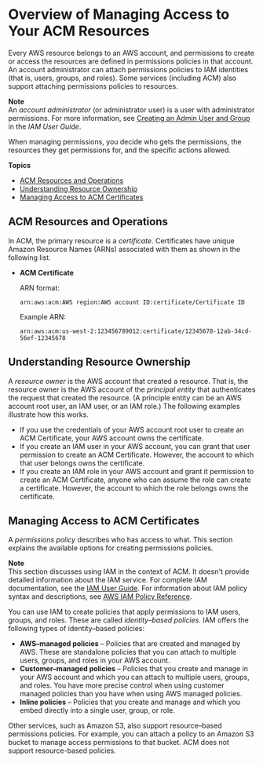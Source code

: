 # Overview of Managing Access to Your ACM Resources<a name="authen-overview"></a>

Every AWS resource belongs to an AWS account, and permissions to create or access the resources are defined in permissions policies in that account\. An account administrator can attach permissions policies to IAM identities \(that is, users, groups, and roles\)\. Some services \(including ACM\) also support attaching permissions policies to resources\. 

**Note**  
An *account administrator* \(or administrator user\) is a user with administrator permissions\. For more information, see [Creating an Admin User and Group](https://docs.aws.amazon.com/IAM/latest/UserGuide/getting-started_create-admin-group.html) in the *IAM User Guide*\. 

When managing permissions, you decide who gets the permissions, the resources they get permissions for, and the specific actions allowed\.

**Topics**
+ [ACM Resources and Operations](#acm-resources-operations)
+ [Understanding Resource Ownership](#understand-resource-ownership)
+ [Managing Access to ACM Certificates](#managing-access)

## ACM Resources and Operations<a name="acm-resources-operations"></a>

In ACM, the primary resource is a *certificate*\. Certificates have unique Amazon Resource Names \(ARNs\) associated with them as shown in the following list\. 
+ **ACM Certificate**

  ARN format:

   ` arn:aws:acm:AWS region:AWS account ID:certificate/Certificate ID ` 

  Example ARN:

   ` arn:aws:acm:us-west-2:123456789012:certificate/12345678-12ab-34cd-56ef-12345678 ` 

## Understanding Resource Ownership<a name="understand-resource-ownership"></a>

 A *resource owner* is the AWS account that created a resource\. That is, the resource owner is the AWS account of the *principal entity* that authenticates the request that created the resource\. \(A principle entity can be an AWS account root user, an IAM user, or an IAM role\.\) The following examples illustrate how this works\. 
+  If you use the credentials of your AWS account root user to create an ACM Certificate, your AWS account owns the certificate\. 
+  If you create an IAM user in your AWS account, you can grant that user permission to create an ACM Certificate\. However, the account to which that user belongs owns the certificate\. 
+  If you create an IAM role in your AWS account and grant it permission to create an ACM Certificate, anyone who can assume the role can create a certificate\. However, the account to which the role belongs owns the certificate\. 

## Managing Access to ACM Certificates<a name="managing-access"></a>

A *permissions policy* describes who has access to what\. This section explains the available options for creating permissions policies\. 

**Note**  
This section discusses using IAM in the context of ACM\. It doesn't provide detailed information about the IAM service\. For complete IAM documentation, see the [IAM User Guide](https://docs.aws.amazon.com/IAM/latest/UserGuide/introduction.html)\. For information about IAM policy syntax and descriptions, see [AWS IAM Policy Reference](https://docs.aws.amazon.com/IAM/latest/UserGuide/reference_policies.html)\. 

 You can use IAM to create policies that apply permissions to IAM users, groups, and roles\. These are called *identity–based policies*\. IAM offers the following types of identity–based policies: 
+  **AWS–managed policies** – Policies that are created and managed by AWS\. These are standalone policies that you can attach to multiple users, groups, and roles in your AWS account\. 
+  **Customer–managed policies** – Policies that you create and manage in your AWS account and which you can attach to multiple users, groups, and roles\. You have more precise control when using customer managed policies than you have when using AWS managed policies\. 
+  **Inline policies** – Policies that you create and manage and which you embed directly into a single user, group, or role\. 

Other services, such as Amazon S3, also support resource–based permissions policies\. For example, you can attach a policy to an Amazon S3 bucket to manage access permissions to that bucket\. ACM does not support resource\-based policies\. 